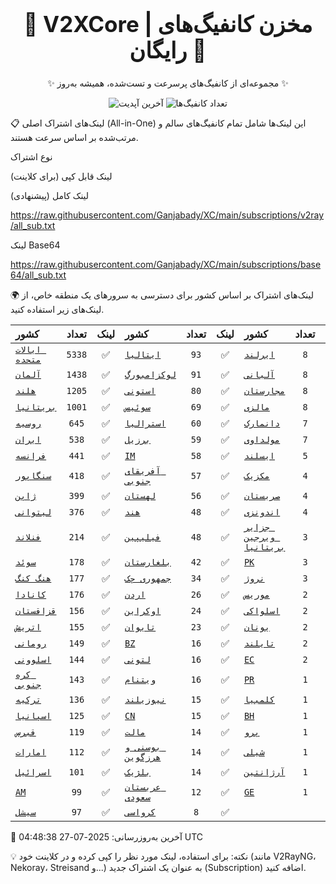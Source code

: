 <div align="center">
<h1 style="font-size: 2.5em; font-weight: bold;">🚀 V2XCore | مخزن کانفیگ‌های رایگان 🚀</h1>
<p>✨ مجموعه‌ای از کانفیگ‌های پرسرعت و تست‌شده، همیشه به‌روز ✨</p>

<p>
<img src="https://img.shields.io/badge/Updated-2025-07-27 04:48:38 UTC-blue?style=for-the-badge&logo=github" alt="آخرین آپدیت">
<img src="https://img.shields.io/badge/Configs-27156-green?style=for-the-badge&logo=serverless" alt="تعداد کانفیگ‌ها">
</p>
</div>

📋 لینک‌های اشتراک اصلی (All-in-One)
این لینک‌ها شامل تمام کانفیگ‌های سالم و مرتب‌شده بر اساس سرعت هستند.

نوع اشتراک

لینک قابل کپی (برای کلاینت)

لینک کامل (پیشنهادی)

https://raw.githubusercontent.com/Ganjabady/XC/main/subscriptions/v2ray/all_sub.txt

لینک Base64

https://raw.githubusercontent.com/Ganjabady/XC/main/subscriptions/base64/all_sub.txt

🌍 لینک‌های اشتراک بر اساس کشور
برای دسترسی به سرورهای یک منطقه خاص، از لینک‌های زیر استفاده کنید.

| کشور | تعداد | لینک | کشور | تعداد | لینک | کشور | تعداد | لینک |
| :--- | :---: | :---: | :--- | :---: | :---: | :--- | :---: | :---: |
| [`ایالات متحده`](https://raw.githubusercontent.com/Ganjabady/XC/main/subscriptions/regions/US.txt) | `5338` | ✅ | [`ایتالیا`](https://raw.githubusercontent.com/Ganjabady/XC/main/subscriptions/regions/IT.txt) | `93` | ✅ | [`ایرلند`](https://raw.githubusercontent.com/Ganjabady/XC/main/subscriptions/regions/IE.txt) | `8` | ✅ |
| [`آلمان`](https://raw.githubusercontent.com/Ganjabady/XC/main/subscriptions/regions/DE.txt) | `1438` | ✅ | [`لوکزامبورگ`](https://raw.githubusercontent.com/Ganjabady/XC/main/subscriptions/regions/LU.txt) | `91` | ✅ | [`آلبانی`](https://raw.githubusercontent.com/Ganjabady/XC/main/subscriptions/regions/AL.txt) | `8` | ✅ |
| [`هلند`](https://raw.githubusercontent.com/Ganjabady/XC/main/subscriptions/regions/NL.txt) | `1205` | ✅ | [`استونی`](https://raw.githubusercontent.com/Ganjabady/XC/main/subscriptions/regions/EE.txt) | `80` | ✅ | [`مجارستان`](https://raw.githubusercontent.com/Ganjabady/XC/main/subscriptions/regions/HU.txt) | `8` | ✅ |
| [`بریتانیا`](https://raw.githubusercontent.com/Ganjabady/XC/main/subscriptions/regions/GB.txt) | `1001` | ✅ | [`سوئیس`](https://raw.githubusercontent.com/Ganjabady/XC/main/subscriptions/regions/CH.txt) | `69` | ✅ | [`مالزی`](https://raw.githubusercontent.com/Ganjabady/XC/main/subscriptions/regions/MY.txt) | `8` | ✅ |
| [`روسیه`](https://raw.githubusercontent.com/Ganjabady/XC/main/subscriptions/regions/RU.txt) | `645` | ✅ | [`استرالیا`](https://raw.githubusercontent.com/Ganjabady/XC/main/subscriptions/regions/AU.txt) | `60` | ✅ | [`دانمارک`](https://raw.githubusercontent.com/Ganjabady/XC/main/subscriptions/regions/DK.txt) | `7` | ✅ |
| [`ایران`](https://raw.githubusercontent.com/Ganjabady/XC/main/subscriptions/regions/IR.txt) | `538` | ✅ | [`برزیل`](https://raw.githubusercontent.com/Ganjabady/XC/main/subscriptions/regions/BR.txt) | `59` | ✅ | [`مولداوی`](https://raw.githubusercontent.com/Ganjabady/XC/main/subscriptions/regions/MD.txt) | `7` | ✅ |
| [`فرانسه`](https://raw.githubusercontent.com/Ganjabady/XC/main/subscriptions/regions/FR.txt) | `441` | ✅ | [`IM`](https://raw.githubusercontent.com/Ganjabady/XC/main/subscriptions/regions/IM.txt) | `58` | ✅ | [`ایسلند`](https://raw.githubusercontent.com/Ganjabady/XC/main/subscriptions/regions/IS.txt) | `5` | ✅ |
| [`سنگاپور`](https://raw.githubusercontent.com/Ganjabady/XC/main/subscriptions/regions/SG.txt) | `418` | ✅ | [`آفریقای جنوبی`](https://raw.githubusercontent.com/Ganjabady/XC/main/subscriptions/regions/ZA.txt) | `57` | ✅ | [`مکزیک`](https://raw.githubusercontent.com/Ganjabady/XC/main/subscriptions/regions/MX.txt) | `4` | ✅ |
| [`ژاپن`](https://raw.githubusercontent.com/Ganjabady/XC/main/subscriptions/regions/JP.txt) | `399` | ✅ | [`لهستان`](https://raw.githubusercontent.com/Ganjabady/XC/main/subscriptions/regions/PL.txt) | `56` | ✅ | [`صربستان`](https://raw.githubusercontent.com/Ganjabady/XC/main/subscriptions/regions/RS.txt) | `4` | ✅ |
| [`لیتوانی`](https://raw.githubusercontent.com/Ganjabady/XC/main/subscriptions/regions/LT.txt) | `376` | ✅ | [`هند`](https://raw.githubusercontent.com/Ganjabady/XC/main/subscriptions/regions/IN.txt) | `48` | ✅ | [`اندونزی`](https://raw.githubusercontent.com/Ganjabady/XC/main/subscriptions/regions/ID.txt) | `4` | ✅ |
| [`فنلاند`](https://raw.githubusercontent.com/Ganjabady/XC/main/subscriptions/regions/FI.txt) | `214` | ✅ | [`فیلیپین`](https://raw.githubusercontent.com/Ganjabady/XC/main/subscriptions/regions/PH.txt) | `48` | ✅ | [`جزایر ویرجین بریتانیا`](https://raw.githubusercontent.com/Ganjabady/XC/main/subscriptions/regions/VG.txt) | `3` | ✅ |
| [`سوئد`](https://raw.githubusercontent.com/Ganjabady/XC/main/subscriptions/regions/SE.txt) | `178` | ✅ | [`بلغارستان`](https://raw.githubusercontent.com/Ganjabady/XC/main/subscriptions/regions/BG.txt) | `42` | ✅ | [`PK`](https://raw.githubusercontent.com/Ganjabady/XC/main/subscriptions/regions/PK.txt) | `3` | ✅ |
| [`هنگ کنگ`](https://raw.githubusercontent.com/Ganjabady/XC/main/subscriptions/regions/HK.txt) | `177` | ✅ | [`جمهوری چک`](https://raw.githubusercontent.com/Ganjabady/XC/main/subscriptions/regions/CZ.txt) | `34` | ✅ | [`نروژ`](https://raw.githubusercontent.com/Ganjabady/XC/main/subscriptions/regions/NO.txt) | `3` | ✅ |
| [`کانادا`](https://raw.githubusercontent.com/Ganjabady/XC/main/subscriptions/regions/CA.txt) | `176` | ✅ | [`اردن`](https://raw.githubusercontent.com/Ganjabady/XC/main/subscriptions/regions/JO.txt) | `26` | ✅ | [`موریس`](https://raw.githubusercontent.com/Ganjabady/XC/main/subscriptions/regions/MU.txt) | `2` | ✅ |
| [`قزاقستان`](https://raw.githubusercontent.com/Ganjabady/XC/main/subscriptions/regions/KZ.txt) | `156` | ✅ | [`اوکراین`](https://raw.githubusercontent.com/Ganjabady/XC/main/subscriptions/regions/UA.txt) | `24` | ✅ | [`اسلواکی`](https://raw.githubusercontent.com/Ganjabady/XC/main/subscriptions/regions/SK.txt) | `2` | ✅ |
| [`اتریش`](https://raw.githubusercontent.com/Ganjabady/XC/main/subscriptions/regions/AT.txt) | `155` | ✅ | [`تایوان`](https://raw.githubusercontent.com/Ganjabady/XC/main/subscriptions/regions/TW.txt) | `23` | ✅ | [`یونان`](https://raw.githubusercontent.com/Ganjabady/XC/main/subscriptions/regions/GR.txt) | `2` | ✅ |
| [`رومانی`](https://raw.githubusercontent.com/Ganjabady/XC/main/subscriptions/regions/RO.txt) | `149` | ✅ | [`BZ`](https://raw.githubusercontent.com/Ganjabady/XC/main/subscriptions/regions/BZ.txt) | `16` | ✅ | [`تایلند`](https://raw.githubusercontent.com/Ganjabady/XC/main/subscriptions/regions/TH.txt) | `2` | ✅ |
| [`اسلوونی`](https://raw.githubusercontent.com/Ganjabady/XC/main/subscriptions/regions/SI.txt) | `144` | ✅ | [`لتونی`](https://raw.githubusercontent.com/Ganjabady/XC/main/subscriptions/regions/LV.txt) | `16` | ✅ | [`EC`](https://raw.githubusercontent.com/Ganjabady/XC/main/subscriptions/regions/EC.txt) | `2` | ✅ |
| [`کره جنوبی`](https://raw.githubusercontent.com/Ganjabady/XC/main/subscriptions/regions/KR.txt) | `143` | ✅ | [`ویتنام`](https://raw.githubusercontent.com/Ganjabady/XC/main/subscriptions/regions/VN.txt) | `16` | ✅ | [`PR`](https://raw.githubusercontent.com/Ganjabady/XC/main/subscriptions/regions/PR.txt) | `1` | ✅ |
| [`ترکیه`](https://raw.githubusercontent.com/Ganjabady/XC/main/subscriptions/regions/TR.txt) | `136` | ✅ | [`نیوزیلند`](https://raw.githubusercontent.com/Ganjabady/XC/main/subscriptions/regions/NZ.txt) | `15` | ✅ | [`کلمبیا`](https://raw.githubusercontent.com/Ganjabady/XC/main/subscriptions/regions/CO.txt) | `1` | ✅ |
| [`اسپانیا`](https://raw.githubusercontent.com/Ganjabady/XC/main/subscriptions/regions/ES.txt) | `125` | ✅ | [`CN`](https://raw.githubusercontent.com/Ganjabady/XC/main/subscriptions/regions/CN.txt) | `15` | ✅ | [`BH`](https://raw.githubusercontent.com/Ganjabady/XC/main/subscriptions/regions/BH.txt) | `1` | ✅ |
| [`قبرس`](https://raw.githubusercontent.com/Ganjabady/XC/main/subscriptions/regions/CY.txt) | `119` | ✅ | [`مالت`](https://raw.githubusercontent.com/Ganjabady/XC/main/subscriptions/regions/MT.txt) | `14` | ✅ | [`پرو`](https://raw.githubusercontent.com/Ganjabady/XC/main/subscriptions/regions/PE.txt) | `1` | ✅ |
| [`امارات`](https://raw.githubusercontent.com/Ganjabady/XC/main/subscriptions/regions/AE.txt) | `112` | ✅ | [`بوسنی و هرزگوین`](https://raw.githubusercontent.com/Ganjabady/XC/main/subscriptions/regions/BA.txt) | `14` | ✅ | [`شیلی`](https://raw.githubusercontent.com/Ganjabady/XC/main/subscriptions/regions/CL.txt) | `1` | ✅ |
| [`اسرائیل`](https://raw.githubusercontent.com/Ganjabady/XC/main/subscriptions/regions/IL.txt) | `101` | ✅ | [`بلژیک`](https://raw.githubusercontent.com/Ganjabady/XC/main/subscriptions/regions/BE.txt) | `14` | ✅ | [`آرژانتین`](https://raw.githubusercontent.com/Ganjabady/XC/main/subscriptions/regions/AR.txt) | `1` | ✅ |
| [`AM`](https://raw.githubusercontent.com/Ganjabady/XC/main/subscriptions/regions/AM.txt) | `99` | ✅ | [`عربستان سعودی`](https://raw.githubusercontent.com/Ganjabady/XC/main/subscriptions/regions/SA.txt) | `12` | ✅ | [`GE`](https://raw.githubusercontent.com/Ganjabady/XC/main/subscriptions/regions/GE.txt) | `1` | ✅ |
| [`سیشل`](https://raw.githubusercontent.com/Ganjabady/XC/main/subscriptions/regions/SC.txt) | `97` | ✅ | [`کرواسی`](https://raw.githubusercontent.com/Ganjabady/XC/main/subscriptions/regions/HR.txt) | `8` | ✅ |  |  |  |


🔄 آخرین به‌روزرسانی: 2025-07-27 04:48:38 UTC

💡 نکته: برای استفاده، لینک مورد نظر را کپی کرده و در کلاینت خود (مانند V2RayNG، Nekoray، Streisand و...) به عنوان یک اشتراک جدید (Subscription) اضافه کنید.
